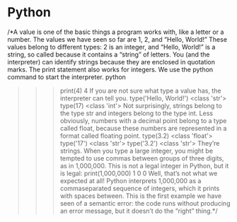 # Python
/*A value is one of the basic things a program works with, like a letter or a number.
The values we have seen so far are 1, 2, and “Hello, World!”
These values belong to different types: 2 is an integer, and “Hello, World!” is a
string, so called because it contains a “string” of letters. You (and the interpreter)
can identify strings because they are enclosed in quotation marks.
The print statement also works for integers. We use the python command to start
the interpreter.
python
>>> print(4)
4
If you are not sure what type a value has, the interpreter can tell you.
>>> type('Hello, World!')
<class 'str'>
>>> type(17)
<class 'int'>
Not surprisingly, strings belong to the type str and integers belong to the type
int. Less obviously, numbers with a decimal point belong to a type called float,
because these numbers are represented in a format called floating point.
>>> type(3.2)
<class 'float'>
>>> type('17')
<class 'str'>
>>> type('3.2')
<class 'str'>
They’re strings.
When you type a large integer, you might be tempted to use commas between
groups of three digits, as in 1,000,000. This is not a legal integer in Python, but it
is legal:
>>> print(1,000,000)
1 0 0
Well, that’s not what we expected at all! Python interprets 1,000,000 as a commaseparated sequence of integers, which it prints with spaces between.
This is the first example we have seen of a semantic error: the code runs without
producing an error message, but it doesn’t do the “right” thing.*/
